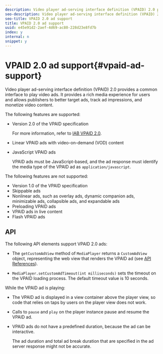 ```yaml
---
description: Video player ad-serving interface definition (VPAID) 2.0 provides a common interface to play video ads. It provides a rich media experience for users and allows publishers to better target ads, track ad impressions, and monetize video content.
seo-description: Video player ad-serving interface definition (VPAID) 2.0 provides a common interface to play video ads. It provides a rich media experience for users and allows publishers to better target ads, track ad impressions, and monetize video content.
seo-title: VPAID 2.0 ad support
title: VPAID 2.0 ad support
uuid: e45e91d2-2aef-4d69-ac80-228d23e8fd7b
index: y
internal: n
snippet: y
---
```


# VPAID 2.0 ad support{#vpaid-ad-support}

Video player ad-serving interface definition (VPAID) 2.0 provides a common interface to play video ads. It provides a rich media experience for users and allows publishers to better target ads, track ad impressions, and monetize video content.

The following features are supported:

* Version 2.0 of the VPAID specification

  For more information, refer to [IAB VPAID 2.0](http://www.iab.com/wp-content/uploads/2015/06/VPAID_2_0_Final_04-10-2012.pdf). 
* Linear VPAID ads with video-on-demand (VOD) content 
* JavaScript VPAID ads

  VPAID ads must be JavaScript-based, and the ad response must identify the media type of the VPAID ad as `application/javascript`.

The following features are not supported:

* Version 1.0 of the VPAID specification
* Skippable ads
* Nonlinear ads, such as overlay ads, dynamic companion ads, minimizable ads, collapsible ads, and expandable ads
* Preloading VPAID ads
* VPAID ads in live content
* Flash VPAID ads

## API

The following API elements support VPAID 2.0 ads:

* The `getCustomAdView` method of `MediaPlayer` returns a `CustomAdView` object, representing the web view that renders the VPAID ad (see [API References](https://help.adobe.com/en_US/primetime/api/psdk/javadoc/index.html)).

* `MediaPlayer.setCustomAdTimeout(int milliseconds)` sets the timeout on the VPAID loading process. The default timeout value is 10 seconds.

While the VPAID ad is playing:

* The VPAID ad is displayed in a view container above the player view, so code that relies on taps by users on the player view does not work. 
* Calls to `pause` and `play` on the player instance pause and resume the VPAID ad. 

* VPAID ads do not have a predefined duration, because the ad can be interactive.

  The ad duration and total ad break duration that are specified in the ad server response might not be accurate.

